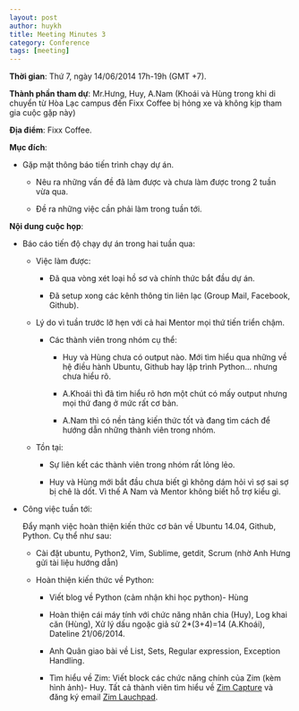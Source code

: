 ```yaml
---
layout: post
author: huykh
title: Meeting Minutes 3
category: Conference
tags: [meeting]
---
```

**Thời gian**: Thứ 7, ngày 14/06/2014 17h-19h (GMT +7).

**Thành phần tham dự**: Mr.Hưng, Huy, A.Nam
     (Khoái và Hùng trong khi di chuyển từ Hòa Lạc campus đến Fixx Coffee bị hỏng xe và không kịp tham gia cuộc gặp này)

**Địa điểm**: Fixx Coffee.

<!-- more -->

**Mục đích**: 

* Gặp mặt thông báo tiến trình chạy dự án. 

	- Nêu ra những vấn đề đã làm được và chưa làm được trong 2 tuần vừa qua.

	- Đề ra những việc cần phải làm trong tuần tới.

**Nội dung cuộc họp**:

* Báo cáo tiến độ chạy dự án trong hai tuần qua:

	- Việc làm được:

		+ Đã qua vòng xét loại hồ sơ và chính thức bắt đầu dự án.

		+ Đã setup xong các kênh thông tin liên lạc (Group Mail, Facebook, Github).			

	- Lý do vì tuần trước lỡ hẹn với cả hai Mentor mọi thứ tiến triển chậm. 

		+ Các thành viên trong nhóm cụ thể: 

			- Huy và Hùng chưa có output nào. Mới tìm hiểu qua những về hệ điều hành Ubuntu, Github hay lập trình Python... nhưng chưa hiểu rõ.

			- A.Khoái thì đã tìm hiểu rõ hơn một chút có mấy output nhưng mọi thứ đang ở mức rất cơ bản. 

			- A.Nam thì có nền tảng kiến thức tốt và đang tìm cách để hướng dẫn những thành viên trong nhóm.

	- Tồn tại:
		
		+ Sự liên kết các thành viên trong nhóm rất lỏng lẻo. 
			
		+ Huy và Hùng mới bắt đầu chưa biết gì không dám hỏi vì sợ sai sợ bị chê là dốt. Vì thế A Nam và Mentor không biết hỗ trợ kiểu gì.

* Công việc tuần tới: 
	
	Đẩy mạnh việc hoàn thiện kiến thức cơ bản về Ubuntu 14.04, Github, Python. Cụ thể như sau: 

	+ Cài đặt ubuntu, Python2, Vim, Sublime, getdit, Scrum (nhờ Anh Hưng gửi tài liệu hướng dẫn)

	+ Hoàn thiện kiến thức về Python:

		- Viết blog về Python (cảm nhận khi học python)- Hùng

		- Hoàn thiện cái máy tính với chức năng nhân chia (Huy), Log khai căn (Hùng), Xử lý dấu ngoặc giả sử 2\*\(3+4\)\=14 (A.Khoái), Dateline 21/06/2014. 

		- Anh Quân giao bài về List, Sets, Regular expression, Exception Handling.

		- Tìm hiểu về Zim: Viết block các chức năng chính của Zim (kèm hình ảnh)- Huy. Tất cả thành viên tìm hiểu về [Zim Capture](https://launchpad.net/zimcapture/) và đăng ký email [Zim Lauchpad](https://launchpad.net/~zim-wiki).

